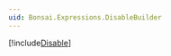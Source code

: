 ```yaml
---
uid: Bonsai.Expressions.DisableBuilder
---
```


[!include[Disable](~/articles/expressions-disable.md)]